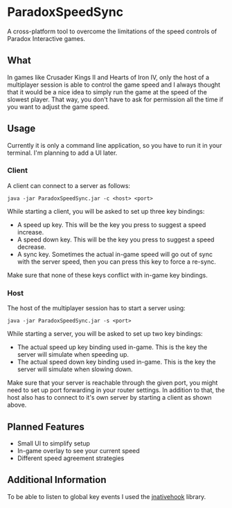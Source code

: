 # ParadoxSpeedSync
A cross-platform tool to overcome the limitations of the speed controls of Paradox Interactive games.

## What
In games like Crusader Kings II and Hearts of Iron IV, only the host of a multiplayer session is able to control the game speed
and I always thought that it would be a nice idea to simply run the game at the speed of the slowest player. That way,
you don't have to ask for permission all the time if you want to adjust the game speed.

## Usage
Currently it is only a command line application, so you have to run it in your terminal. I'm planning to add a UI later.

### Client
A client can connect to a server as follows:
```
java -jar ParadoxSpeedSync.jar -c <host> <port>
```
While starting a client, you will be asked to set up three key bindings:
* A speed up key. This will be the key you press to suggest a speed increase.
* A speed down key. This will be the key you press to suggest a speed decrease.
* A sync key. Sometimes the actual in-game speed will go out of sync with the server speed, then you can press this key to force a re-sync.

Make sure that none of these keys conflict with in-game key bindings.

### Host
The host of the multiplayer session has to start a server using:
```
java -jar ParadoxSpeedSync.jar -s <port>
```
While starting a server, you will be asked to set up two key bindings:
* The actual speed up key binding used in-game. This is the key the server will simulate when speeding up.
* The actual speed down key binding used in-game. This is the key the server will simulate when slowing down.

Make sure that your server is reachable through the given port, you might need to set up port forwarding in your router settings.
In addition to that, the host also has to connect to it's own server by starting a client as shown above.

## Planned Features
* Small UI to simplify setup
* In-game overlay to see your current speed
* Different speed agreement strategies

## Additional Information
To be able to listen to global key events I used the [jnativehook](https://github.com/kwhat/jnativehook) library.

